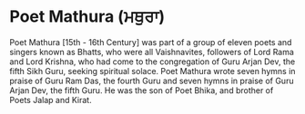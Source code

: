 # Poet Mathura (ਮਥੁਰਾ)

Poet Mathura [15th - 16th Century] was part of a group of eleven poets and singers known as Bhatts, who were all Vaishnavites, followers of Lord Rama and Lord Krishna, who had come to the congregation of Guru Arjan Dev, the fifth Sikh Guru, seeking spiritual solace. Poet Mathura wrote seven hymns in praise of Guru Ram Das, the fourth Guru and seven hymns in praise of Guru Arjan Dev, the fifth Guru. He was the son of Poet Bhika, and brother of Poets Jalap and Kirat.
